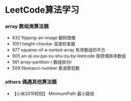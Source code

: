 # LeetCode算法学习

### array 数组类算法题

- 832 flipping-an-image 翻转图像  
- 1051 height-checker 高度检查器
- 977 squares-of-a-sorted-array 有序数组的平方
- 905 an-qi-ou-pai-xu-shu-zu-by-leetcode 按奇偶排序数组
- 561 array-partition-i 数组拆分I
- 509 fibonacci-number 斐波那契数

### others 偶遇其他算法题

- 【小米2019校招】 MinimumPath 最小路径 
